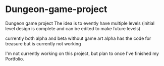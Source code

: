 # Dungeon-game-project

Dungeon game project
The idea is to evently have multiple levels (initial level design is complete and can be edited to make future levels)

currently both alpha and beta without game art 
alpha has the code for treasure but is currently not working 

I'm not currently working on this project, but plan to once I've finished my Portfolio.
